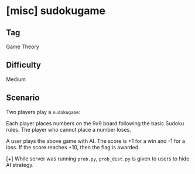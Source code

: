 # [misc] sudokugame

## Tag

Game Theory

## Difficulty

Medium

## Scenario

Two players play a `sudokugame`:

Each player places numbers on the 9x9 board following the basic Sudoku rules. The player who cannot place a number loses.

A user plays the above game with AI. The score is +1 for a win and -1 for a loss. If the score reaches +10, then the flag is awarded.

[+] While server was running `prob.py`, `prob_dist.py` is given to users to hide AI strategy.